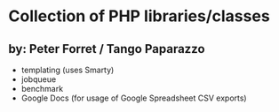 # Collection of PHP libraries/classes
## by: Peter Forret / Tango Paparazzo

* templating (uses Smarty)
* jobqueue
* benchmark
* Google Docs (for usage of Google Spreadsheet CSV exports)
